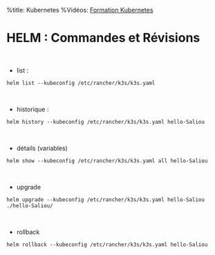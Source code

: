 %title: Kubernetes 
%Vidéos: [Formation Kubernetes](https://www.youtube.com/playlist?list=PLn6POgpklwWqfzaosSgX2XEKpse5VY2v5)

# HELM : Commandes et Révisions


<br>

* list :

```
helm list --kubeconfig /etc/rancher/k3s/k3s.yaml
```

<br>

* historique :

```
helm history --kubeconfig /etc/rancher/k3s/k3s.yaml hello-Saliou
```

<br>

* détails (variables)

```
helm show --kubeconfig /etc/rancher/k3s/k3s.yaml all hello-Saliou
```

<br>

* upgrade

```
helm upgrade --kubeconfig /etc/rancher/k3s/k3s.yaml hello-Saliou ./hello-Saliou/
```

<br>

* rollback

```
helm rollback --kubeconfig /etc/rancher/k3s/k3s.yaml hello-Saliou
```

